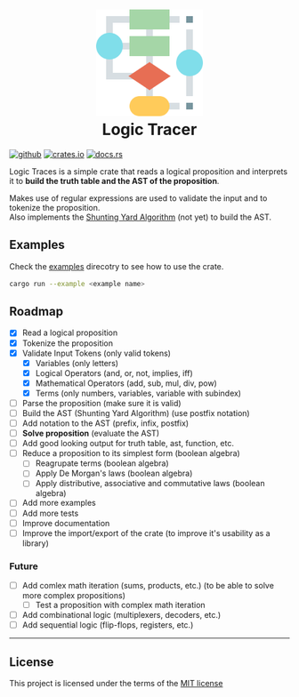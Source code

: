 <h1 align="center">
    <!-- <img src="resources/img/hex.gif" alt="Algorithm" width="192"> -->
    <img src="resources/img/algorithm.png" alt="Algorithm" width="192">
    <div align="center">Logic Tracer</div>
</h1>

[<img alt="github" src="https://img.shields.io/badge/github-Yrrrrrf%2Flogic__tracer-58A6FF?style=for-the-badge&logo=github" height="24">](https://github.com/Yrrrrrf/logic_tracer)
[<img alt="crates.io" src="https://img.shields.io/crates/v/logic_tracer.svg?style=for-the-badge&logo=rust" height="24">](https://crates.io/crates/logic_tracer)
[<img alt="docs.rs" src="https://img.shields.io/badge/docs.rs-logic__tracer-66c2a5?style=for-the-badge&labelColor=555555" height="24">](https://docs.rs/logic_tracer)

Logic Traces is a simple crate that reads a logical proposition and interprets it to **build the truth table and the AST of the proposition**.  

Makes use of regular expressions are used to validate the input and to tokenize the proposition.  
Also implements the [Shunting Yard Algorithm](https://en.wikipedia.org/wiki/Shunting-yard_algorithm) (not yet) to build the AST.

## Examples

Check the [examples](./examples/) direcotry to see how to use the crate.
```bash
cargo run --example <example name>
```

## Roadmap
- [x] Read a logical proposition
- [x] Tokenize the proposition
- [x] Validate Input Tokens (only valid tokens)
    - [x] Variables (only letters)
    - [x] Logical Operators (and, or, not, implies, iff)
    - [x] Mathematical Operators (add, sub, mul, div, pow)
    - [x] Terms (only numbers, variables, variable with subindex)
- [ ] Parse the proposition (make sure it is valid)
- [ ] Build the AST (Shunting Yard Algorithm) (use postfix notation)
- [ ] Add notation to the AST (prefix, infix, postfix)
- [ ] **Solve proposition** (evaluate the AST)
- [ ] Add good looking output for truth table, ast, function, etc.
- [ ] Reduce a proposition to its simplest form (boolean algebra) 
    - [ ] Reagrupate terms (boolean algebra)
    - [ ] Apply De Morgan's laws (boolean algebra)
    - [ ] Apply distributive, associative and commutative laws (boolean algebra)
- [ ] Add more examples
- [ ] Add more tests
- [ ] Improve documentation
- [ ] Improve the import/export of the crate (to improve it's usability as a library)

### Future
- [ ] Add comlex math iteration (sums, products, etc.) (to be able to solve more complex propositions)
    - [ ] Test a proposition with complex math iteration
- [ ] Add combinational logic (multiplexers, decoders, etc.)
- [ ] Add sequential logic (flip-flops, registers, etc.)

----

## License

This project is licensed under the terms of the [MIT license](./LICENSE)
